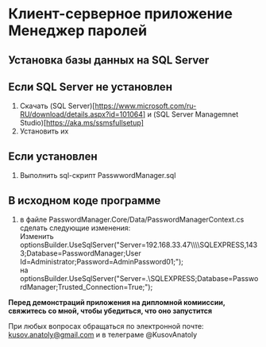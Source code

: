 # Клиент-серверное приложение Менеджер паролей

## Установка базы данных на SQL Server

## Если SQL Server не установлен

  1. Скачать (SQL Server)[https://www.microsoft.com/ru-RU/download/details.aspx?id=101064] и (SQL Server Managemnet Studio)[https://aka.ms/ssmsfullsetup]
  2. Установить их

## Если установлен
1. Выполнить sql-скрипт PasswwordManager.sql

## В исходном коде программе
1. в файле PasswordManager.Core/Data/PasswordManagerContext.cs сделать следующие изменения:<br/>
Изменить optionsBuilder.UseSqlServer("Server=192.168.33.47\\\\\\\\SQLEXPRESS,1433;Database=PasswordManager;User Id=Administrator;Password=AdminPassword01;");<br/>
на optionsBuilder.UseSqlServer("Server=.\\SQLEXPRESS;Database=PasswordManager;Trusted_Connection=True;");

**Перед демонстраций приложения на дипломной комииссии, свяжитесь со мной, чтобы убедиться, что оно запустится**

При любых вопросах обращаться по электронной почте: kusov.anatoly@gmail.com и в телеграме @KusovAnatoly
